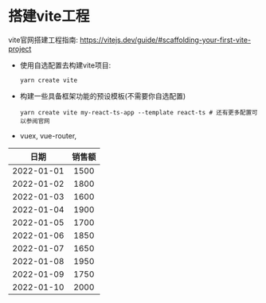 # 搭建vite工程

vite官网搭建工程指南: https://vitejs.dev/guide/#scaffolding-your-first-vite-project

- 使用自选配置去构建vite项目: 
  ```
  yarn create vite
  ```

- 构建一些具备框架功能的预设模板(不需要你自选配置)
  ```
  yarn create vite my-react-ts-app --template react-ts # 还有更多配置可以参阅官网
  ```

- vuex, vue-router,

| 日期 | 销售额 |
| :--: |  :--: |
| 2022-01-01 | 1500 |
| 2022-01-02 | 1800 |
| 2022-01-03 | 1600 |
| 2022-01-04 | 1900 |
| 2022-01-05 | 1700 |
| 2022-01-06 | 1850 |
| 2022-01-07 | 1650 |
| 2022-01-08 | 1950 |
| 2022-01-09 | 1750 |
| 2022-01-10 | 2000 |
